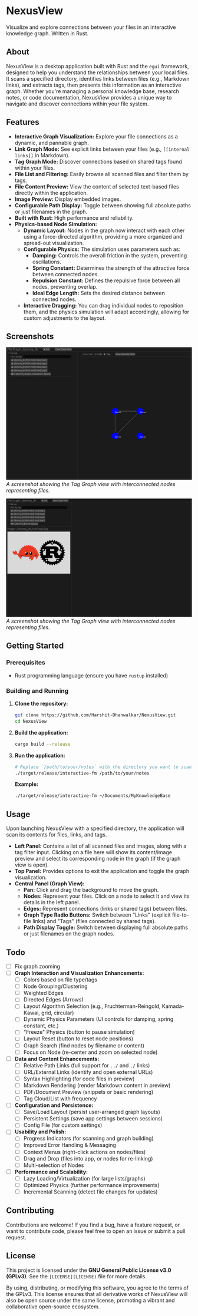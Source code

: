 # NexusView

Visualize and explore connections between your files in an interactive knowledge graph. Written in Rust.

## About

NexusView is a desktop application built with Rust and the `egui` framework, designed to help you understand the relationships between your local files. It scans a specified directory, identifies links between files (e.g., Markdown links), and extracts tags, then presents this information as an interactive graph. Whether you're managing a personal knowledge base, research notes, or code documentation, NexusView provides a unique way to navigate and discover connections within your file system.

## Features

- **Interactive Graph Visualization:** Explore your file connections as a dynamic, and pannable graph.
- **Link Graph Mode:** See explicit links between your files (e.g., `[[internal links]]` in Markdown).
- **Tag Graph Mode:** Discover connections based on shared tags found within your files.
- **File List and Filtering:** Easily browse all scanned files and filter them by tags.
- **File Content Preview:** View the content of selected text-based files directly within the application.
- **Image Preview:** Display embedded images.
- **Configurable Path Display:** Toggle between showing full absolute paths or just filenames in the graph.
- **Built with Rust:** High performance and reliability.
- **Physics-based Node Simulation:**
  - **Dynamic Layout:** Nodes in the graph now interact with each other using a force-directed algorithm, providing a more organized and spread-out visualization.
  - **Configurable Physics:** The simulation uses parameters such as:
    - **Damping:** Controls the overall friction in the system, preventing oscillations.
    - **Spring Constant:** Determines the strength of the attractive force between connected nodes.
    - **Repulsion Constant:** Defines the repulsive force between all nodes, preventing overlap.
    - **Ideal Edge Length:** Sets the desired distance between connected nodes.
  - **Interactive Dragging:** You can drag individual nodes to reposition them, and the physics simulation will adapt accordingly, allowing for custom adjustments to the layout.

## Screenshots

![Screenshot of Tag Graph View](assets/tag-graph-veiw.png)
_A screenshot showing the Tag Graph view with interconnected nodes representing files._

![Screenshot of image preiew](assets/image-preview.png)
_A screenshot showing the Tag Graph view with interconnected nodes representing files._

## Getting Started

### Prerequisites

- Rust programming language (ensure you have `rustup` installed)

### Building and Running

1.  **Clone the repository:**
    ```bash
    git clone https://github.com/Harshit-Dhanwalkar/NexusView.git
    cd NexusView
    ```
2.  **Build the application:**
    ```bash
    cargo build --release
    ```
3.  **Run the application:**

    ```bash
    # Replace `/path/to/your/notes` with the directory you want to scan
    ./target/release/interactive-fm /path/to/your/notes
    ```

    **Example:**

    ```bash
    ./target/release/interactive-fm ~/Documents/MyKnowledgeBase
    ```

## Usage

Upon launching NexusView with a specified directory, the application will scan its contents for files, links, and tags.

- **Left Panel:** Contains a list of all scanned files and images, along with a tag filter input. Clicking on a file here will show its content/image preview and select its corresponding node in the graph (if the graph view is open).
- **Top Panel:** Provides options to exit the application and toggle the graph visualization.
- **Central Panel (Graph View):**
  - **Pan:** Click and drag the background to move the graph.
  - **Nodes:** Represent your files. Click on a node to select it and view its details in the left panel.
  - **Edges:** Represent connections (links or shared tags) between files.
  - **Graph Type Radio Buttons:** Switch between "Links" (explicit file-to-file links) and "Tags" (files connected by shared tags).
  - **Path Display Toggle:** Switch between displaying full absolute paths or just filenames on the graph nodes.

## Todo

- [ ] Fix graph zooming
- [ ] **Graph Interaction and Visualization Enhancements:**
  - [ ] Colors based on file type/tags
  - [ ] Node Grouping/Clustering
  - [ ] Weighted Edges
  - [ ] Directed Edges (Arrows)
  - [ ] Layout Algorithm Selection (e.g., Fruchterman-Reingold, Kamada-Kawai, grid, circular)
  - [ ] Dynamic Physics Parameters (UI controls for damping, spring constant, etc.)
  - [ ] "Freeze" Physics (button to pause simulation)
  - [ ] Layout Reset (button to reset node positions)
  - [ ] Graph Search (find nodes by filename or content)
  - [ ] Focus on Node (re-center and zoom on selected node)
- [ ] **Data and Content Enhancements:**
  - [ ] Relative Path Links (full support for `../` and `./` links)
  - [ ] URL/External Links (identify and open external URLs)
  - [ ] Syntax Highlighting (for code files in preview)
  - [ ] Markdown Rendering (render Markdown content in preview)
  - [ ] PDF/Document Preview (snippets or basic rendering)
  - [ ] Tag Cloud/List with frequency
- [ ] **Configuration and Persistence:**
  - [ ] Save/Load Layout (persist user-arranged graph layouts)
  - [ ] Persistent Settings (save app settings between sessions)
  - [ ] Config File (for custom settings)
- [ ] **Usability and Polish:**
  - [ ] Progress Indicators (for scanning and graph building)
  - [ ] Improved Error Handling & Messaging
  - [ ] Context Menus (right-click actions on nodes/files)
  - [ ] Drag and Drop (files into app, or nodes for re-linking)
  - [ ] Multi-selection of Nodes
- [ ] **Performance and Scalability:**
  - [ ] Lazy Loading/Virtualization (for large lists/graphs)
  - [ ] Optimized Physics (further performance improvements)
  - [ ] Incremental Scanning (detect file changes for updates)

## Contributing

Contributions are welcome! If you find a bug, have a feature request, or want to contribute code, please feel free to open an issue or submit a pull request.

## License

This project is licensed under the **GNU General Public License v3.0 (GPLv3)**. See the `[LICENSE](LICENSE)` file for more details.

By using, distributing, or modifying this software, you agree to the terms of the GPLv3. This license ensures that all derivative works of NexusView will also be open source under the same license, promoting a vibrant and collaborative open-source ecosystem.
